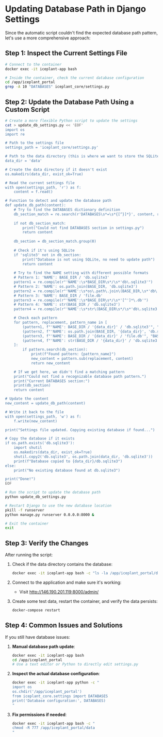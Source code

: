 # Updating Database Path in Django Settings

Since the automatic script couldn't find the expected database path pattern, let's use a more comprehensive approach:

## Step 1: Inspect the Current Settings File

```bash
# Connect to the container
docker exec -it iceplant-app bash

# Inside the container, check the current database configuration
cd /app/iceplant_portal
grep -A 10 "DATABASES" iceplant_core/settings.py
```

## Step 2: Update the Database Path Using a Custom Script

```bash
# Create a more flexible Python script to update the settings
cat > update_db_settings.py << 'EOF'
import os
import re

# Path to the settings file
settings_path = 'iceplant_core/settings.py'

# Path to the data directory (this is where we want to store the SQLite file)
data_dir = 'data'

# Create the data directory if it doesn't exist
os.makedirs(data_dir, exist_ok=True)

# Read the current settings file
with open(settings_path, 'r') as f:
    content = f.read()

# Function to detect and update the database path
def update_db_path(content):
    # Try to find the DATABASES dictionary definition
    db_section_match = re.search(r'DATABASES\s*=\s*{[^}]*}', content, re.DOTALL)
    
    if not db_section_match:
        print("Could not find DATABASES section in settings.py")
        return content
    
    db_section = db_section_match.group(0)
    
    # Check if it's using SQLite
    if 'sqlite3' not in db_section:
        print("Database is not using SQLite, no need to update path")
        return content
    
    # Try to find the NAME setting with different possible formats
    # Pattern 1: 'NAME': BASE_DIR / 'db.sqlite3'
    pattern1 = re.compile(r"'NAME':\s*BASE_DIR\s*/\s*'db\.sqlite3'")
    # Pattern 2: 'NAME': os.path.join(BASE_DIR, 'db.sqlite3')
    pattern2 = re.compile(r"'NAME':\s*os\.path\.join\(BASE_DIR,\s*'db\.sqlite3'\)")
    # Pattern 3: 'NAME': BASE_DIR / 'file.db'
    pattern3 = re.compile(r"'NAME':\s*BASE_DIR\s*/\s*'[^']*\.db'")
    # Pattern 4: 'NAME': str(BASE_DIR / 'db.sqlite3')
    pattern4 = re.compile(r"'NAME':\s*str\(BASE_DIR\s*/\s*'db\.sqlite3'\)")

    # Check each pattern
    for pattern, replacement, pattern_name in [
        (pattern1, f"'NAME': BASE_DIR / '{data_dir}' / 'db.sqlite3'", "BASE_DIR / 'db.sqlite3'"),
        (pattern2, f"'NAME': os.path.join(BASE_DIR, '{data_dir}', 'db.sqlite3')", "os.path.join"),
        (pattern3, f"'NAME': BASE_DIR / '{data_dir}' / 'file.db'", "BASE_DIR / '*.db'"),
        (pattern4, f"'NAME': str(BASE_DIR / '{data_dir}' / 'db.sqlite3')", "str(BASE_DIR / 'db.sqlite3')")
    ]:
        if pattern.search(db_section):
            print(f"Found pattern: {pattern_name}")
            new_content = pattern.sub(replacement, content)
            return new_content

    # If we get here, we didn't find a matching pattern
    print("Could not find a recognizable database path pattern.")
    print("Current DATABASES section:")
    print(db_section)
    return content

# Update the content
new_content = update_db_path(content)

# Write it back to the file
with open(settings_path, 'w') as f:
    f.write(new_content)

print("Settings file updated. Copying existing database if found...")

# Copy the database if it exists
if os.path.exists('db.sqlite3'):
    import shutil
    os.makedirs(data_dir, exist_ok=True)
    shutil.copy2('db.sqlite3', os.path.join(data_dir, 'db.sqlite3'))
    print(f"Database copied to {data_dir}/db.sqlite3")
else:
    print("No existing database found at db.sqlite3")

print("Done!")
EOF

# Run the script to update the database path
python update_db_settings.py

# Restart Django to use the new database location
pkill -f runserver
python manage.py runserver 0.0.0.0:8000 &

# Exit the container
exit
```

## Step 3: Verify the Changes

After running the script:

1. Check if the data directory contains the database:
   ```bash
   docker exec -it iceplant-app bash -c "ls -la /app/iceplant_portal/data"
   ```

2. Connect to the application and make sure it's working:
   - Visit http://146.190.201.119:8000/admin/

3. Create some test data, restart the container, and verify the data persists:
   ```bash
   docker-compose restart
   ```

## Step 4: Common Issues and Solutions

If you still have database issues:

1. **Manual database path update**:
   ```bash
   docker exec -it iceplant-app bash
   cd /app/iceplant_portal
   # Use a text editor or Python to directly edit settings.py
   ```

2. **Inspect the actual database configuration**:
   ```bash
   docker exec -it iceplant-app python -c "
   import os
   os.chdir('/app/iceplant_portal')
   from iceplant_core.settings import DATABASES
   print('Database configuration:', DATABASES)
   "
   ```

3. **Fix permissions if needed**:
   ```bash
   docker exec -it iceplant-app bash -c "
   chmod -R 777 /app/iceplant_portal/data
   "
   ```
